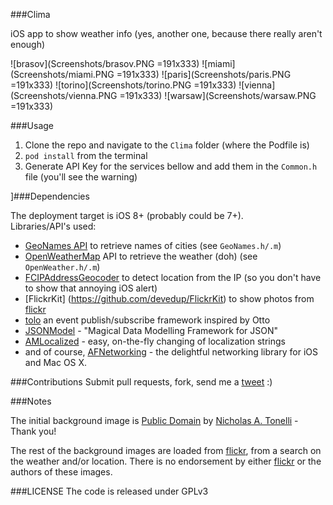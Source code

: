 ###Clima 

iOS app to show weather info (yes, another one, because there really aren't enough)  

![brasov](Screenshots/brasov.PNG =191x333)![miami](Screenshots/miami.PNG =191x333)![paris](Screenshots/paris.PNG =191x333)![torino](Screenshots/torino.PNG =191x333)![vienna](Screenshots/vienna.PNG =191x333)![warsaw](Screenshots/warsaw.PNG =191x333)

###Usage

1. Clone the repo and navigate to the `Clima` folder (where the Podfile is)  
2. `pod install` from the terminal  
3. Generate API Key for the services bellow and add them in the `Common.h` file (you'll see the warning)

]###Dependencies

The deployment target is iOS 8+ (probably could be 7+).  
Libraries/API's used:  
- [GeoNames API](http://geonames.org) to retrieve names of cities (see `GeoNames.h/.m`)  
- [OpenWeatherMap](http://openweathermap.org) API to retrieve the weather (doh) (see `OpenWeather.h/.m`)  
- [FCIPAddressGeocoder](https://github.com/fabiocaccamo/FCIPAddressGeocoder) to detect location from the IP (so you don't have to show that annoying iOS alert)  
- [FlickrKit] (https://github.com/devedup/FlickrKit) to show photos from [flickr](https://www.flickr.com)  
- [tolo](https://github.com/genzeb/tolo) an event publish/subscribe framework inspired by Otto  
- [JSONModel](https://github.com/icanzilb/JSONModel) - "Magical Data Modelling Framework for JSON" 
- [AMLocalized](https://github.com/tagyro/AMLocalizedString) - easy, on-the-fly changing of localization strings 
- and of course, [AFNetworking](https://github.com/AFNetworking/AFNetworking) - the delightful networking library for iOS and Mac OS X.

###Contributions
Submit pull requests, fork, send me a [tweet](https://twitter.com/andreistoleru) :)

###Notes

The initial background image is [Public  Domain](https://creativecommons.org/publicdomain/zero/1.0/) by [Nicholas A. Tonelli](https://www.flickr.com/photos/nicholas_t/) - Thank you!

The rest of the background images are loaded from [flickr](https://www.flickr.com), from a search on the weather and/or location. There is no endorsement by either [flickr](https://www.flickr.com) or the authors of these images.


###LICENSE
The code is released under GPLv3
